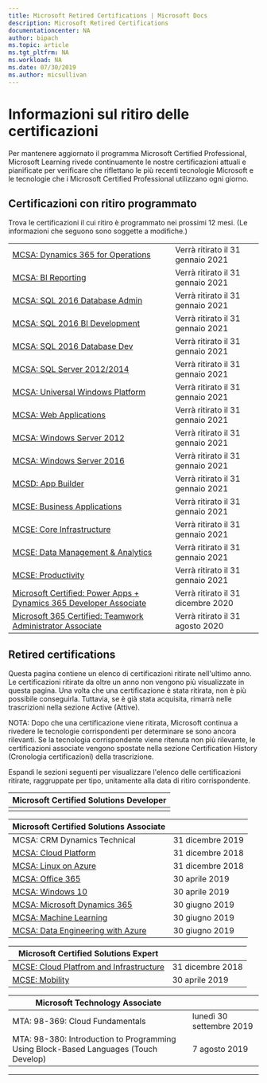 ```yaml
---
title: Microsoft Retired Certifications | Microsoft Docs
description: Microsoft Retired Certifications
documentationcenter: NA
author: bipach
ms.topic: article
ms.tgt_pltfrm: NA
ms.workload: NA
ms.date: 07/30/2019
ms.author: micsullivan
---
```

# Informazioni sul ritiro delle certificazioni

Per mantenere aggiornato il programma Microsoft Certified Professional, Microsoft Learning rivede continuamente le nostre certificazioni attuali e pianificate per verificare che riflettano le più recenti tecnologie Microsoft e le tecnologie che i Microsoft Certified Professional utilizzano ogni giorno.

## Certificazioni con ritiro programmato

Trova le certificazioni il cui ritiro è programmato nei prossimi 12 mesi. (Le informazioni che seguono sono soggette a modifiche.)  

|                                             |                    |
| ---------------------------------------------------------------------------------- | ------------------ |
| [MCSA: Dynamics 365 for Operations](https://www.microsoft.com/learning/mcsa-microsoft-dynamics-365-for-operations.aspx) | Verrà ritirato il 31 gennaio 2021 |
| [MCSA: BI Reporting](https://www.microsoft.com/learning/mcsa-bi-reporting.aspx) | Verrà ritirato il 31 gennaio 2021 |
| [MCSA: SQL 2016 Database Admin](https://www.microsoft.com/learning/mcsa-sql2016-database-administration-certification.aspx) | Verrà ritirato il 31 gennaio 2021 |
| [MCSA: SQL 2016 BI Development](https://www.microsoft.com/learning/mcsa-sql2016-business-intelligence-certification.aspx) | Verrà ritirato il 31 gennaio 2021 |
| [MCSA: SQL 2016 Database Dev](https://www.microsoft.com/learning/mcsa-sql2016-database-development-certification.aspx) | Verrà ritirato il 31 gennaio 2021 |
| [MCSA: SQL Server 2012/2014](https://www.microsoft.com/learning/mcsa-sql-certification.aspx) | Verrà ritirato il 31 gennaio 2021 |
| [MCSA: Universal Windows Platform](https://www.microsoft.com/learning/mcsa-universal-windows-platform.aspx) | Verrà ritirato il 31 gennaio 2021 |
| [MCSA: Web Applications](https://www.microsoft.com/learning/mcsa-web-applications-certification.aspx) | Verrà ritirato il 31 gennaio 2021 |
| [MCSA: Windows Server 2012](https://www.microsoft.com/learning/mcsa-windows-server-certification.aspx) | Verrà ritirato il 31 gennaio 2021 |
| [MCSA: Windows Server 2016](https://www.microsoft.com/learning/mcsa-windows-server-2016-certification.aspx) | Verrà ritirato il 31 gennaio 2021 |
| [MCSD: App Builder](https://www.microsoft.com/learning/mcsd-app-builder-certification.aspx) | Verrà ritirato il 31 gennaio 2021 |
| [MCSE: Business Applications](https://www.microsoft.com/learning/mcse-business-applications.aspx) | Verrà ritirato il 31 gennaio 2021 |
| [MCSE: Core Infrastructure](https://www.microsoft.com/learning/mcse-core-infrastructure.aspx) | Verrà ritirato il 31 gennaio 2021 |
| [MCSE: Data Management & Analytics](https://www.microsoft.com/learning/mcse-data-management-analytics.aspx) | Verrà ritirato il 31 gennaio 2021 |
| [MCSE: Productivity](https://www.microsoft.com/learning/mcse-productivity-certification.aspx) | Verrà ritirato il 31 gennaio 2021 |
| [Microsoft Certified: Power Apps + Dynamics 365 Developer Associate](/learn/certifications/power-apps-and-d365-developer-associate) | Verrà ritirato il 31 dicembre 2020 |
| [Microsoft 365 Certified: Teamwork Administrator Associate](/learn/certifications/m365-teamwork-administrator) | Verrà ritirato il 31 agosto 2020 |

## Retired certifications

Questa pagina contiene un elenco di certificazioni ritirate nell'ultimo anno. Le certificazioni ritirate da oltre un anno non vengono più visualizzate in questa pagina. Una volta che una certificazione è stata ritirata, non è più possibile conseguirla. Tuttavia, se è già stata acquisita, rimarrà nelle trascrizioni nella sezione Active (Attive).

NOTA: Dopo che una certificazione viene ritirata, Microsoft continua a rivedere le tecnologie corrispondenti per determinare se sono ancora rilevanti. Se la tecnologia corrispondente viene ritenuta non più rilevante, le certificazioni associate vengono spostate nella sezione Certification History (Cronologia certificazioni) della trascrizione.

Espandi le sezioni seguenti per visualizzare l'elenco delle certificazioni ritirate, raggruppate per tipo, unitamente alla data di ritiro corrispondente.

| Microsoft Certified Solutions Developer                                            |
| ---------------------------------------------------------------------------------- |
|                                                                                    |

| Microsoft Certified Solutions Associate                                            |                    |
| ---------------------------------------------------------------------------------- | ------------------ |
| MCSA: CRM Dynamics Technical                                                                                                | 31 dicembre 2019  |
| [MCSA: Cloud Platform](https://www.microsoft.com/learning/mcsa-cloud-platform-certification.aspx)                     | 31 dicembre 2018  |
| [MCSA: Linux on Azure](https://www.microsoft.com/learning/mcsa-linux-azure-certification.aspx)                        | 31 dicembre 2018  |
| [MCSA: Office 365](https://www.microsoft.com/learning/mcsa-office365-certification.aspx)                              | 30 aprile 2019     |
| [MCSA: Windows 10](https://www.microsoft.com/learning/mcsa-windows-10-certifications.aspx)                            | 30 aprile 2019     |
| [MCSA: Microsoft Dynamics 365](https://www.microsoft.com/learning/mcsa-microsoft-dynamics-365.aspx)                   | 30 giugno 2019      |
| [MCSA: Machine Learning](https://www.microsoft.com/learning/mcsa-machine-learning.aspx)                               | 30 giugno 2019      |
| [MCSA: Data Engineering with Azure](https://www.microsoft.com/learning/mcsa-data-engineering-with-azure.aspx)         | 30 giugno 2019      |

| Microsoft Certified Solutions Expert                                               |                    |
| ---------------------------------------------------------------------------------- | ------------------ |
| [MCSE: Cloud Platfrom and Infrastructure](https://www.microsoft.com/learning/mcse-cloud-platform-infrastructure.aspx) | 31 dicembre 2018  |
| [MCSE: Mobility](https://www.microsoft.com/learning/mcse-mobility-certification.aspx)                                 | 30 aprile 2019     |

| Microsoft Technology Associate                                                     |                    |
| ---------------------------------------------------------------------------------- | ------------------ |
| MTA: 98-369: Cloud Fundamentals                                                                                             | lunedì 30 settembre 2019 |
| MTA: 98-380: Introduction to Programming Using Block-Based Languages (Touch Develop)                                        | 7 agosto 2019     |
___
